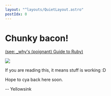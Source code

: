 ```yaml
---
layout: "^layouts/QuietLayout.astro"
postIdx: 0
---
```

# Chunky bacon!
[(see: _why's (poignant) Guide to Ruby)](https://poignant.guide)

![](https://poignant.guide/images/the.foxes-4c.png)

If you are reading this, it means stuff is working :D

Hope to cya back here soon.

-- Yellowsink